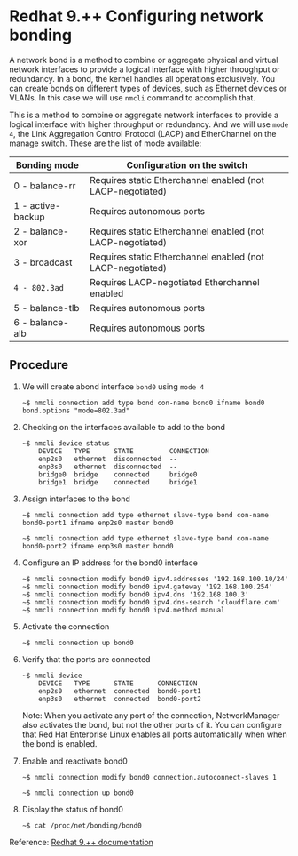 # Redhat 9.++ Configuring network bonding

A network bond is a method to combine or aggregate physical and virtual network interfaces to provide a logical interface with higher throughput or redundancy. In a bond, the kernel handles all operations exclusively. You can create bonds on different types of devices, such as Ethernet devices or VLANs. In this case we will use `nmcli` command to accomplish that.

This is a method to combine or aggregate network interfaces to provide a logical interface with higher throughput or redundancy. And we will use `mode 4`, the Link Aggregation Control Protocol (LACP) and EtherChannel on the manage switch. These are the list of mode available:

|Bonding mode |Configuration on the switch  |
--- | --- |
| 0 - balance-rr |Requires static Etherchannel enabled (not LACP-negotiated)|
| 1 - active-backup | Requires autonomous ports |
| 2 - balance-xor | Requires static Etherchannel enabled (not LACP-negotiated) |
| 3 - broadcast | Requires static Etherchannel enabled (not LACP-negotiated) |
| `4 - 802.3ad`  | Requires LACP-negotiated Etherchannel enabled  |
| 5 - balance-tlb  | Requires autonomous ports  |
| 6 - balance-alb  | Requires autonomous ports  |


## Procedure
1. We will create abond interface `bond0` using `mode 4`

    ```
    ~$ nmcli connection add type bond con-name bond0 ifname bond0 bond.options "mode=802.3ad"
    ```

1. Checking on the interfaces available to add to the bond

    ```
    ~$ nmcli device status
        DEVICE   TYPE      STATE         CONNECTION
        enp2s0   ethernet  disconnected  --
        enp3s0   ethernet  disconnected  --
        bridge0  bridge    connected     bridge0
        bridge1  bridge    connected     bridge1
    ```
1. Assign interfaces to the bond

    ```
    ~$ nmcli connection add type ethernet slave-type bond con-name bond0-port1 ifname enp2s0 master bond0

    ~$ nmcli connection add type ethernet slave-type bond con-name bond0-port2 ifname enp3s0 master bond0
    ```
1. Configure an  IP address for the bond0 interface

    ```
    ~$ nmcli connection modify bond0 ipv4.addresses '192.168.100.10/24'
    ~$ nmcli connection modify bond0 ipv4.gateway '192.168.100.254'
    ~$ nmcli connection modify bond0 ipv4.dns '192.168.100.3'
    ~$ nmcli connection modify bond0 ipv4.dns-search 'cloudflare.com'
    ~$ nmcli connection modify bond0 ipv4.method manual
    ```
1. Activate the connection

    ```
    ~$ nmcli connection up bond0
    ```
1. Verify that the ports are connected

    ```
    ~$ nmcli device
        DEVICE   TYPE      STATE      CONNECTION
        enp2s0   ethernet  connected  bond0-port1
        enp3s0   ethernet  connected  bond0-port2
    ```
    Note: When you activate any port of the connection, NetworkManager also     activates the bond, but not the other ports of it. You can configure that Red Hat Enterprise Linux enables all ports automatically when when the bond is enabled.
    
1. Enable and reactivate bond0

    ```
    ~$ nmcli connection modify bond0 connection.autoconnect-slaves 1
    ```
    ```
    ~$ nmcli connection up bond0
    ```

1. Display the status of bond0

    ```
    ~$ cat /proc/net/bonding/bond0
    ```



Reference:
[Redhat 9.++ documentation](https://access.redhat.com/documentation/en-us/red_hat_enterprise_linux/9/html/configuring_and_managing_networking/configuring-network-bonding_configuring-and-managing-networking)

